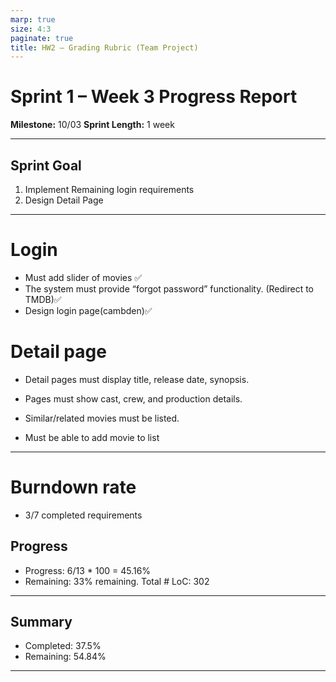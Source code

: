 ```yaml
---
marp: true
size: 4:3
paginate: true
title: HW2 – Grading Rubric (Team Project)
---
```



# Sprint 1 – Week 3 Progress Report
**Milestone:** 10/03
**Sprint Length:** 1 week 

---

## Sprint Goal  
   1. Implement Remaining login requirements
   2. Design Detail Page

---


# Login
- Must add slider of movies ✅
- The system must provide “forgot password” functionality. (Redirect to TMDB)✅
- Design login page(cambden)✅

# Detail page
- Detail pages must display title, release date, synopsis.
- Pages must show cast, crew, and production details.

- Similar/related movies must be listed.
- Must be able to add movie to list

---


# Burndown rate

- 3/7 completed requirements

## Progress 
- Progress: 6/13 * 100 = 45.16%
- Remaining: 33% remaining.
Total # LoC: 302

---
## Summary
- Completed: 37.5%
- Remaining: 54.84%


---



